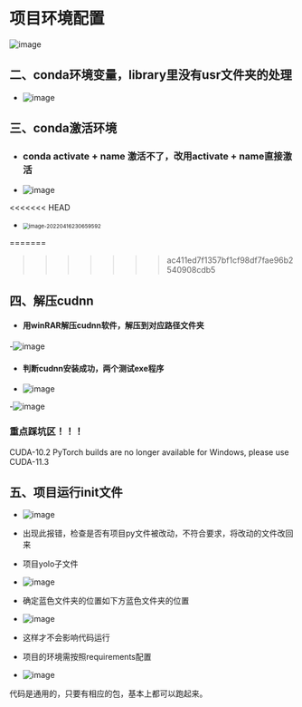 # 项目环境配置


![image](https://user-images.githubusercontent.com/93062146/178000815-3e00c101-ff3e-4c3e-a923-059c22c0c6b8.png)


## 二、conda环境变量，library里没有usr文件夹的处理

- ![image](https://user-images.githubusercontent.com/93062146/178001079-bdc28b05-db74-40e2-bfed-feeb7272b998.png)



## 三、conda激活环境

- ### conda activate + name  激活不了，改用activate + name直接激活
- ![image](https://user-images.githubusercontent.com/93062146/178001357-42289c4d-1a92-427a-8ae6-6807031e93e1.png)

<<<<<<< HEAD
- <img src="C:\Users\Happy\AppData\Roaming\Typora\typora-user-images\image-20220416230659592.png" alt="image-20220416230659592" style="zoom: 67%;" />
=======
>>>>>>> ac411ed7f1357bf1cf98df7fae96b2540908cdb5





## 四、解压cudnn

- #### 用winRAR解压cudnn软件，解压到对应路径文件夹

-![image](https://user-images.githubusercontent.com/93062146/178001568-fee76a6a-c153-412b-808d-aa7dee26d1e3.png)



- #### 判断cudnn安装成功，两个测试exe程序 

- ![image](https://user-images.githubusercontent.com/93062146/178001783-2cd644f8-1620-46c3-8397-1b13a0d85aec.png)


-![image](https://user-images.githubusercontent.com/93062146/178001919-05f25f55-5264-4b2a-a409-0cc9004814b0.png)



### 重点踩坑区！！！

CUDA-10.2 PyTorch builds are no longer available for Windows, please use CUDA-11.3



## 五、项目运行init文件

-  ![image](https://user-images.githubusercontent.com/93062146/178002148-0f30162f-d362-4bb7-9777-51ca2457910d.png)


- 出现此报错，检查是否有项目py文件被改动，不符合要求，将改动的文件改回来



- 项目yolo子文件
- ![image](https://user-images.githubusercontent.com/93062146/178002314-b0666e4d-935d-451c-a565-3ce902cadda8.png)




- 确定蓝色文件夹的位置如下方蓝色文件夹的位置

- ![image](https://user-images.githubusercontent.com/93062146/178002476-eab8f2d8-3377-48b7-ac3c-e1db22aefa6b.png)


- 这样才不会影响代码运行



- 项目的环境需按照requirements配置
- ![image](https://user-images.githubusercontent.com/93062146/178002716-76bc626c-2975-4b08-8fbf-da9a392a18d8.png)


代码是通用的，只要有相应的包，基本上都可以跑起来。 
